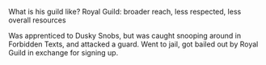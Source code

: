 What is his guild like? Royal Guild: broader reach, less respected, less overall resources

Was apprenticed to Dusky Snobs, but was caught snooping around in Forbidden Texts, and attacked a guard. Went to jail, got bailed out by Royal Guild in exchange for signing up.

